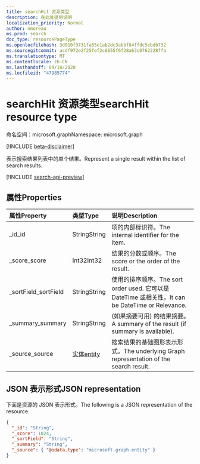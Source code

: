 ```yaml
---
title: searchHit 资源类型
description: 在此处提供说明
localization_priority: Normal
author: nmoreau
ms.prod: search
doc_type: resourcePageType
ms.openlocfilehash: 3d010f3731fa65e1ab2dc3abbf84ffdc5ebdb732
ms.sourcegitcommit: acdf972e2f25fef2c6855f6f28a63c0762228ffa
ms.translationtype: MT
ms.contentlocale: zh-CN
ms.lasthandoff: 09/18/2020
ms.locfileid: "47985774"
---
```

# <a name="searchhit-resource-type"></a><span data-ttu-id="71f2d-103">searchHit 资源类型</span><span class="sxs-lookup"><span data-stu-id="71f2d-103">searchHit resource type</span></span>

<span data-ttu-id="71f2d-104">命名空间：microsoft.graph</span><span class="sxs-lookup"><span data-stu-id="71f2d-104">Namespace: microsoft.graph</span></span>

[!INCLUDE [beta-disclaimer](../../includes/beta-disclaimer.md)]

<span data-ttu-id="71f2d-105">表示搜索结果列表中的单个结果。</span><span class="sxs-lookup"><span data-stu-id="71f2d-105">Represent a single result within the list of search results.</span></span>

[!INCLUDE [search-api-preview](../../includes/search-api-preview-signup.md)]

## <a name="properties"></a><span data-ttu-id="71f2d-106">属性</span><span class="sxs-lookup"><span data-stu-id="71f2d-106">Properties</span></span>

| <span data-ttu-id="71f2d-107">属性</span><span class="sxs-lookup"><span data-stu-id="71f2d-107">Property</span></span>     | <span data-ttu-id="71f2d-108">类型</span><span class="sxs-lookup"><span data-stu-id="71f2d-108">Type</span></span>        | <span data-ttu-id="71f2d-109">说明</span><span class="sxs-lookup"><span data-stu-id="71f2d-109">Description</span></span> |
|:-------------|:------------|:------------|
|<span data-ttu-id="71f2d-110">_id</span><span class="sxs-lookup"><span data-stu-id="71f2d-110">_id</span></span>|<span data-ttu-id="71f2d-111">String</span><span class="sxs-lookup"><span data-stu-id="71f2d-111">String</span></span>|<span data-ttu-id="71f2d-112">项的内部标识符。</span><span class="sxs-lookup"><span data-stu-id="71f2d-112">The internal identifier for the item.</span></span>|
|<span data-ttu-id="71f2d-113">_score</span><span class="sxs-lookup"><span data-stu-id="71f2d-113">_score</span></span>|<span data-ttu-id="71f2d-114">Int32</span><span class="sxs-lookup"><span data-stu-id="71f2d-114">Int32</span></span>|<span data-ttu-id="71f2d-115">结果的分数或顺序。</span><span class="sxs-lookup"><span data-stu-id="71f2d-115">The score or the order of the result.</span></span>|
|<span data-ttu-id="71f2d-116">_sortField</span><span class="sxs-lookup"><span data-stu-id="71f2d-116">_sortField</span></span>|<span data-ttu-id="71f2d-117">String</span><span class="sxs-lookup"><span data-stu-id="71f2d-117">String</span></span>|<span data-ttu-id="71f2d-118">使用的排序顺序。</span><span class="sxs-lookup"><span data-stu-id="71f2d-118">The sort order used.</span></span> <span data-ttu-id="71f2d-119">它可以是 DateTime 或相关性。</span><span class="sxs-lookup"><span data-stu-id="71f2d-119">It can be DateTime or Relevance.</span></span>|
|<span data-ttu-id="71f2d-120">_summary</span><span class="sxs-lookup"><span data-stu-id="71f2d-120">_summary</span></span>|<span data-ttu-id="71f2d-121">String</span><span class="sxs-lookup"><span data-stu-id="71f2d-121">String</span></span>|<span data-ttu-id="71f2d-122"> (如果摘要可用) 的结果摘要。</span><span class="sxs-lookup"><span data-stu-id="71f2d-122">A summary of the result (if summary is available).</span></span>|
|<span data-ttu-id="71f2d-123">_source</span><span class="sxs-lookup"><span data-stu-id="71f2d-123">_source</span></span>|[<span data-ttu-id="71f2d-124">实体</span><span class="sxs-lookup"><span data-stu-id="71f2d-124">entity</span></span>](entity.md)|<span data-ttu-id="71f2d-125">搜索结果的基础图形表示形式。</span><span class="sxs-lookup"><span data-stu-id="71f2d-125">The underlying Graph representation of the search result.</span></span>|

## <a name="json-representation"></a><span data-ttu-id="71f2d-126">JSON 表示形式</span><span class="sxs-lookup"><span data-stu-id="71f2d-126">JSON representation</span></span>

<span data-ttu-id="71f2d-127">下面是资源的 JSON 表示形式。</span><span class="sxs-lookup"><span data-stu-id="71f2d-127">The following is a JSON representation of the resource.</span></span>

<!-- {
  "blockType": "resource",
  "optionalProperties": [

  ],
  "@odata.type": "microsoft.graph.searchHit",
  "baseType": null
}-->

```json
{
  "_id": "String",
  "_score": 1024,
  "_sortField": "String",
  "_summary": "String",
  "_source": { "@odata.type": "microsoft.graph.entity" }
}
```

<!-- uuid: 16cd6b66-4b1a-43a1-adaf-3a886856ed98
2019-02-04 14:57:30 UTC -->
<!-- {
  "type": "#page.annotation",
  "description": "searchHit resource",
  "keywords": "",
  "section": "documentation",
  "tocPath": ""
}-->

